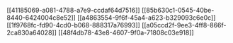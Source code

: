 [[41185069-a081-4788-a7e9-ccdaf64d7516]]
[[85b630c1-0545-40be-8440-6424004c8e52]]
[[a4863554-9f6f-45a4-a623-b329093c6e0c]]
[[1f9768fc-fd90-4cd0-b068-888317a76993]]
[[a05ccd2f-9ee3-4ff8-866f-2ca830a64028]]
[[48f4db78-43e8-4607-9f0a-71808c03e918]]
